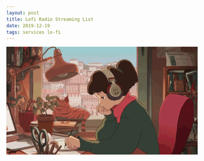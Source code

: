 ```yaml
---
layout: post
title: Lofi Radio Streaming List
date: 2019-12-19
tags: services lo-fi
---
```


![lo-fi image](/assets/images/posts/2019-12-19-test-html5-audio.gif)

<script>
function addRadio() {
  const id = 0;
  const thumbnail = 1;
  const sourceSrc = 2;
  const sourceType = 3;
  let audios = [
    [
      "hyades.shoutca.st",
      "https://cdn-profiles.tunein.com/s288329/images/logoq.jpg?t=636294",
      "http://hyades.shoutca.st:8043/autodj",
      "audio/mpeg",
    ],
    [
      "tunein_com_Now_Playing_s290316",
      "https://cdn-profiles.tunein.com/s290316/images/logoq.jpg?t=151378",
      "http://listen.shoutcast.com/freshsndgold",
      "audio/mpeg",
    ],
    [
      "radio_net_lautfm_lofi",
      "https://static.radio.net/inc/v2/images/avatars/station_avatar.gif",
      "https://stream.laut.fm/lofi?ref=radiode",
      "audio/mpeg",
    ],
  ];

  let audioTag = ''
  + '<div style="margin-bottom:50px;">'
  + '<img src="#THUMBNAIL#" style="width:150px; height:150px; border-radius:50%; vertical-align:middle; margin-right:50px;"/>'
    + '<audio controls loop #AUTOPLAY# style="vertical-align:middle;">'
    + '<source src="#SOURCESRC#" type="#SOURCETYPE#">'
    + 'Your browser does not support the audio element.'
  + '</audio>'
  + '</div>';

  for(let audioKey in audios) {
  	$('#audiobox').append(
  		audioTag
  		.replace('#THUMBNAIL#', audios[audioKey][thumbnail])
  		.replace('#SOURCESRC#', audios[audioKey][sourceSrc])
  		.replace('#SOURCETYPE#', audios[audioKey][sourceType])
  	);
  }
}
ONLOAD_CALLBACK_LIST.push(addRadio);

</script>

<div id="audiobox"></div>
